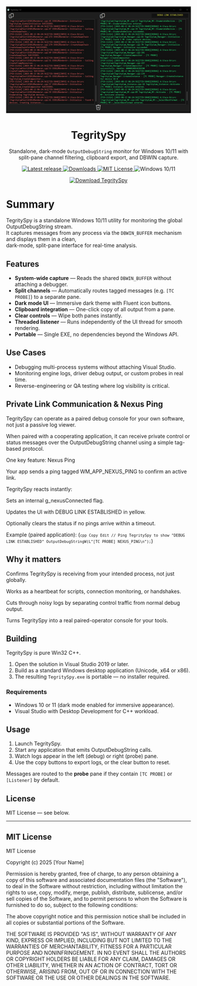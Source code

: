 <p align="center">
  <img src="screenshots/screenshot.jpg" alt="TegritySpy dual-pane debug output" width="880">
</p>

<h1 align="center">TegritySpy</h1>

<p align="center">
  Standalone, dark-mode <code>OutputDebugString</code> monitor for Windows 10/11 with split-pane channel filtering, clipboard export, and DBWIN capture.
</p>

<p align="center">
  <a href="https://github.com/barc0d3/TegritySpy/releases/tag/TegritySpy">
    <img src="https://img.shields.io/github/v/tag/barc0d3/TegritySpy?label=release&sort=semver" alt="Latest release">
  </a>
  <a href="https://github.com/barc0d3/TegritySpy/releases">
    <img src="https://img.shields.io/github/downloads/barc0d3/TegritySpy/total.svg" alt="Downloads">
  </a>
  <a href="LICENSE">
    <img src="https://img.shields.io/badge/license-MIT-blue.svg" alt="MIT License">
  </a>
  <img src="https://img.shields.io/badge/platform-Windows%2010%2F11-2ea44f.svg" alt="Windows 10/11">
</p>

<p align="center">
  <a href="https://github.com/barc0d3/TegritySpy/releases/tag/TegritySpy">
    <img src="https://img.shields.io/badge/⬇%20Download-TegritySpy.exe-111111?labelColor=0d1117" alt="Download TegritySpy">
  </a>
</p>




# Summary

TegritySpy is a standalone Windows 10/11 utility for monitoring the global OutputDebugString stream.  
It captures messages from any process via the `DBWIN_BUFFER` mechanism and displays them in a clean,  
dark-mode, split-pane interface for real-time analysis.

## Features

- **System-wide capture** — Reads the shared `DBWIN_BUFFER` without attaching a debugger.
- **Split channels** — Automatically routes tagged messages (e.g. `[TC PROBE]`) to a separate pane.
- **Dark mode UI** — Immersive dark theme with Fluent icon buttons.
- **Clipboard integration** — One-click copy of all output from a pane.
- **Clear controls** — Wipe both panes instantly.
- **Threaded listener** — Runs independently of the UI thread for smooth rendering.
- **Portable** — Single EXE, no dependencies beyond the Windows API.

## Use Cases

- Debugging multi-process systems without attaching Visual Studio.
- Monitoring engine logs, driver debug output, or custom probes in real time.
- Reverse-engineering or QA testing where log visibility is critical.

## Private Link Communication & Nexus Ping
TegritySpy can operate as a paired debug console for your own software, not just a passive log viewer.

When paired with a cooperating application, it can receive private control or status messages over the OutputDebugString channel using a simple tag-based protocol.

One key feature: Nexus Ping

Your app sends a ping tagged WM_APP_NEXUS_PING to confirm an active link.

TegritySpy reacts instantly:

Sets an internal g_nexusConnected flag.

Updates the UI with DEBUG LINK ESTABLISHED in yellow.

Optionally clears the status if no pings arrive within a timeout.

Example (paired application):
(<code>```
cpp
Copy
Edit
// Ping TegritySpy to show "DEBUG LINK ESTABLISHED"
OutputDebugStringW(L"[TC PROBE] NEXUS_PING\n"); ```</Code>)

## Why it matters

Confirms TegritySpy is receiving from your intended process, not just globally.

Works as a heartbeat for scripts, connection monitoring, or handshakes.

Cuts through noisy logs by separating control traffic from normal debug output.

Turns TegritySpy into a real paired-operator console for your tools.

## Building

TegritySpy is pure Win32 C++.

1. Open the solution in Visual Studio 2019 or later.
2. Build as a standard Windows desktop application (Unicode, x64 or x86).
3. The resulting `TegritySpy.exe` is portable — no installer required.

### Requirements

- Windows 10 or 11 (dark mode enabled for immersive appearance).
- Visual Studio with Desktop Development for C++ workload.

## Usage

1. Launch TegritySpy.
2. Start any application that emits OutputDebugString calls.
3. Watch logs appear in the left (debug) or right (probe) pane.
4. Use the copy buttons to export logs, or the clear button to reset.

Messages are routed to the **probe** pane if they contain `[TC PROBE]` or `[Listener]` by default.

## License

MIT License — see below.

---

## MIT License
MIT License

Copyright (c) 2025 [Your Name]

Permission is hereby granted, free of charge, to any person obtaining a copy
of this software and associated documentation files (the "Software"), to deal
in the Software without restriction, including without limitation the rights
to use, copy, modify, merge, publish, distribute, sublicense, and/or sell
copies of the Software, and to permit persons to whom the Software is
furnished to do so, subject to the following conditions:

The above copyright notice and this permission notice shall be included in all
copies or substantial portions of the Software.

THE SOFTWARE IS PROVIDED "AS IS", WITHOUT WARRANTY OF ANY KIND, EXPRESS OR
IMPLIED, INCLUDING BUT NOT LIMITED TO THE WARRANTIES OF MERCHANTABILITY,
FITNESS FOR A PARTICULAR PURPOSE AND NONINFRINGEMENT. IN NO EVENT SHALL THE
AUTHORS OR COPYRIGHT HOLDERS BE LIABLE FOR ANY CLAIM, DAMAGES OR OTHER
LIABILITY, WHETHER IN AN ACTION OF CONTRACT, TORT OR OTHERWISE, ARISING FROM,
OUT OF OR IN CONNECTION WITH THE SOFTWARE OR THE USE OR OTHER DEALINGS IN THE
SOFTWARE.
